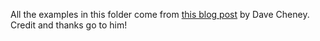 All the examples in this folder come from [this blog
post](https://dave.cheney.net/2016/11/13/do-not-fear-first-class-functions) by
Dave Cheney. Credit and thanks go to him!
